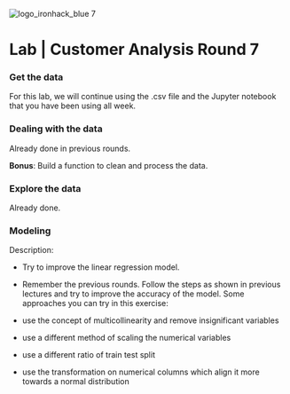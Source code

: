 ![logo_ironhack_blue 7](https://user-images.githubusercontent.com/23629340/40541063-a07a0a8a-601a-11e8-91b5-2f13e4e6b441.png)

# Lab | Customer Analysis Round 7

### Get the data
For this lab, we will continue using the .csv file and the Jupyter notebook that you have been using all week.

### Dealing with the data

Already done in previous rounds.

**Bonus**: Build a function to clean and process the data.

### Explore the data

Already done.

### Modeling

Description:

- Try to improve the linear regression model.
- Remember the previous rounds. Follow the steps as shown in previous lectures and try to improve the accuracy of the model.
Some approaches you can try in this exercise:

- use the concept of multicollinearity and remove insignificant variables
- use a different method of scaling the numerical variables
- use a different ratio of train test split
- use the transformation on numerical columns which align it more towards a normal distribution
